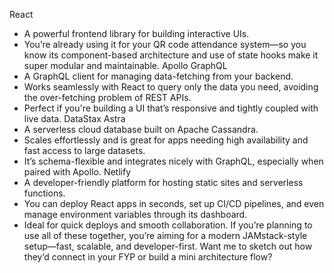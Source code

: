 React
- A powerful frontend library for building interactive UIs.
- You’re already using it for your QR code attendance system—so you know its component-based architecture and use of state hooks make it super modular and maintainable.
 Apollo GraphQL
- A GraphQL client for managing data-fetching from your backend.
- Works seamlessly with React to query only the data you need, avoiding the over-fetching problem of REST APIs.
- Perfect if you're building a UI that’s responsive and tightly coupled with live data.
 DataStax Astra
- A serverless cloud database built on Apache Cassandra.
- Scales effortlessly and is great for apps needing high availability and fast access to large datasets.
- It’s schema-flexible and integrates nicely with GraphQL, especially when paired with Apollo.
Netlify
- A developer-friendly platform for hosting static sites and serverless functions.
- You can deploy React apps in seconds, set up CI/CD pipelines, and even manage environment variables through its dashboard.
- Ideal for quick deploys and smooth collaboration.
If you’re planning to use all of these together, you’re aiming for a modern JAMstack-style setup—fast, scalable, and developer-first. Want me to sketch out how they’d connect in your FYP or build a mini architecture flow?
